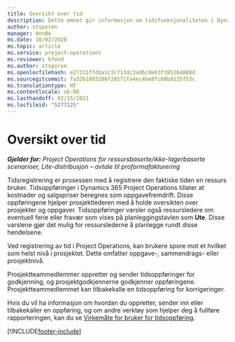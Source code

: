 ```yaml
---
title: Oversikt over tid
description: Dette emnet gir informasjon om tidsfunksjonaliteten i Dynamics 365 Project Operations.
author: stsporen
manager: AnnBe
ms.date: 10/02/2020
ms.topic: article
ms.service: project-operations
ms.reviewer: kfend
ms.author: stsporen
ms.openlocfilehash: e27311f7dda1c3c713dc3ad6c0e63f395264808d
ms.sourcegitcommit: fa32b1893286f20271fa4ec4be8fc68bd135f53c
ms.translationtype: HT
ms.contentlocale: nb-NO
ms.lasthandoff: 02/15/2021
ms.locfileid: "5277125"
---
```

# <a name="time-overview"></a>Oversikt over tid

_**Gjelder for:** Project Operations for ressursbaserte/ikke-lagerbaserte scenarioer, Lite-distribusjon – avtale til proformafakturering_

Tidsregistrering er prosessen med å registrere den faktiske tiden en ressurs bruker. Tidsoppføringer i Dynamics 365 Project Operations tillater at kostnader og salgspriser beregnes som oppgavefremdrift. Disse oppføringene hjelper prosjektlederen med å holde oversikten over prosjekter og oppgaver. Tidsoppføringer varsler også ressursledere om eventuell ferie eller fravær som vises på planleggingstavlen som **Ute**. Disse varslene gjør det mulig for ressurslederne å planlegge rundt disse hendelsene.

Ved registrering av tid i Project Operations, kan brukere spore mot et hvilket som helst nivå i prosjektet. Dette omfatter oppgave-, sammendrags- eller prosjektnivå.

Prosjektteammedlemmer oppretter og sender tidsoppføringer for godkjenning, og prosjektgodkjennerne godkjenner oppføringene. Prosjektteammedlemmet kan tilbakekalle en tidsoppføring for korrigeringer.

Hvis du vil ha informasjon om hvordan du oppretter, sender inn eller tilbakekaller en oppføring, og om andre verktøy som hjelper deg å fullføre rapporteringen, kan du se [Virkemåte for bruker for tidsoppføring](ui-behavior-time.md).



[!INCLUDE[footer-include](../includes/footer-banner.md)]